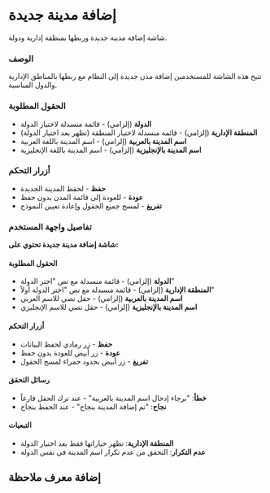 # إضافة مدينة جديدة
شاشة إضافة مدينة جديدة وربطها بمنطقة إدارية ودولة.

### الوصف
تتيح هذه الشاشة للمستخدمين إضافة مدن جديدة إلى النظام مع ربطها بالمناطق الإدارية والدول المناسبة.

### الحقول المطلوبة
- **الدولة** (إلزامي) - قائمة منسدلة لاختيار الدولة
- **المنطقة الإدارية** (إلزامي) - قائمة منسدلة لاختيار المنطقة (تظهر بعد اختيار الدولة)
- **اسم المدينة بالعربية** (إلزامي) - اسم المدينة باللغة العربية
- **اسم المدينة بالإنجليزية** (إلزامي) - اسم المدينة باللغة الإنجليزية

### أزرار التحكم
- **حفظ** - لحفظ المدينة الجديدة
- **عودة** - للعودة إلى قائمة المدن بدون حفظ
- **تفريغ** - لمسح جميع الحقول وإعادة تعيين النموذج

### تفاصيل واجهة المستخدم
**شاشة إضافة مدينة جديدة تحتوي على:**

#### الحقول المطلوبة
- **الدولة** (إلزامي) - قائمة منسدلة مع نص "اختر الدولة"
- **المنطقة الإدارية** (إلزامي) - قائمة منسدلة مع نص "اختر الدولة أولاً"
- **اسم المدينة بالعربية** (إلزامي) - حقل نصي للاسم العربي
- **اسم المدينة بالإنجليزية** (إلزامي) - حقل نصي للاسم الإنجليزي

#### أزرار التحكم
- **حفظ** - زر رمادي لحفظ البيانات
- **عودة** - زر أبيض للعودة بدون حفظ
- **تفريغ** - زر أبيض بحدود حمراء لمسح الحقول

#### رسائل التحقق
- **خطأ**: "برجاء إدخال اسم المدينة بالعربية" - عند ترك الحقل فارغاً
- **نجاح**: "تم إضافة المدينة بنجاح" - عند الحفظ بنجاح

#### التبعيات
- **المنطقة الإدارية**: تظهر خياراتها فقط بعد اختيار الدولة
- **عدم التكرار**: التحقق من عدم تكرار اسم المدينة في نفس الدولة

## إضافة معرف ملاحظة
